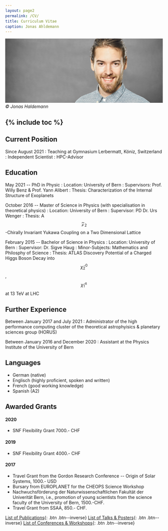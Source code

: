 ```yaml
---
layout: page2
permalink: /CV/
title: Curriculum Vitae
caption: Jonas Ahldemann
---
```

![ /assets/pictures/Portrait_lowres.jpg](/assets/pictures/Portrait_lowres.jpg)
*© Jonas Haldemann*

{% include toc %}
---
## Current Position
Since August 2021
: Teaching at Gymnasium Lerbermatt, Köniz, Switzerland
: Independent Scientist
: HPC-Advisor

## Education
May 2021 -- PhD in Physic
: Location: University of Bern
: Supervisors: Prof. Willy Benz & Prof. Yann Alibert
: Thesis: Characterization of the Internal Structure of Exoplanets

October 2016 -- Master of Science in Physics (with specialisation in theoretical physics)
: Location: University of Bern
: Supervisor: PD Dr. Urs Wenger
: Thesis: A $$\mathcal{Z}_2$$-Chirally Invariant Yukawa Coupling on a Two Dimensional Lattice

February 2015 -- Bachelor of Science in Physics
: Location: University of Bern
: Supervisor: Dr. Sigve Haug
: Minor-Subjects: Mathematics and Philosphy of Science
: Thesis: ATLAS Discovery Potential of a Charged Higgs Boson Decay into $$\tilde{\chi}^0_2$$ , $$\tilde{\chi}^\pm_1$$ at 13 TeV at LHC

## Further Experience
Between January 2017 and July 2021
: Administrator of the high performance computing cluster of the theoretical astrophyisics & planetary sciences group (HORUS)

Between January 2016 and December 2020
: Assistant at the Physics Institute of the University of Bern


## Languages
+ German (native)
+ Englisch (highly proficient, spoken and written)
+ French (good working knowledge)
+ Spanish (A2)

## Awarded Grants
#### 2020
+ SNF Flexibility Grant 7000.- CHF

#### 2019
+ SNF Flexibility Grant 4000.- CHF

#### 2017
+ Travel Grant from the Gordon Research Conference -- Origin of Solar Systems, 1000.- USD
+ Bursary from EUROPLANET for the CHEOPS Science Workshop
+ Nachwuchsförderung der Naturwissenschaftlichen Fakultät
der Univerität Bern, i.e., promotion of young scientists from the
science faculty of the University of Bern, 1500.-CHF.
+ Travel Grant from SSAA, 850.- CHF.

[List of Publications](/publications-year/){: .btn .btn--inverse}
[List of Talks & Posters](/talks/){: .btn .btn--inverse}
[List of Conferences & Workshops](/conferences/){: .btn .btn--inverse}

